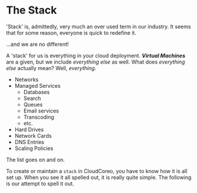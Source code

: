 # The Stack
'Stack' is, admittedly, very much an over used term in our industry. It seems that for some reason, everyone is quick to redefine it. 

...and we are no different!

A 'stack' for us is everything in your cloud deployment. ***Virtual Machines*** are a given, but we include *everything else* as well. What does *everything else* actually mean? Well, *everything*.

* Networks
* Managed Services
  * Databases
  * Search
  * Queues
  * Email services
  * Transcoding
  * etc.
* Hard Drives
* Network Cards
* DNS Entries
* Scaling Policies

The list goes on and on.

To create or maintain a `stack` in CloudCoreo, you have to know how it is all set up. When you see it all spelled out, it is really quite simple. The following is our attempt to spell it out.
